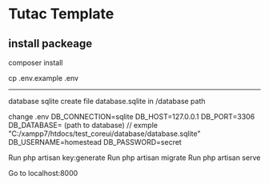 # Tutac Template

install packeage
---------------------------

composer install

cp .env.example .env


-------------
database sqlite
create file database.sqlite in /database path

change .env 
DB_CONNECTION=sqlite
DB_HOST=127.0.0.1
DB_PORT=3306
DB_DATABASE= (path to database) // exmple  "C:/xampp7/htdocs/test_coreui/database/database.sqlite"
DB_USERNAME=homestead
DB_PASSWORD=secret

Run php artisan key:generate
Run php artisan migrate
Run php artisan serve

Go to localhost:8000


